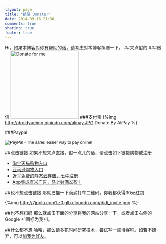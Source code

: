 ```yaml
---
layout: page
title: "捐赠 Donate!"
date: 2014-09-16 21:30
comments: true
sharing: true
footer: true
---
```

Hi，如果本博客对你有帮助的话，请考虑对本博客捐赠一下。
##来点俗的
###微信
<img src="http://droidyueimg.qiniudn.com/weixin_pay.jpg" width="218" title="Donate for me" class="no_boarder_class">
###支付宝
{%img http://droidyueimg.qiniudn.com/alipay.JPG Donate By AliPay %}

###Paypal

<form action="https://www.paypal.com/cgi-bin/webscr" method="post" target="_blank">
<input type="hidden" name="cmd" value="_donations">
<input type="hidden" name="business" value="andrewallanwallace@gmail.com">
<input type="hidden" name="lc" value="US">
<input type="hidden" name="item_name" value="droidyue">
<input type="hidden" name="no_note" value="0">
<input type="hidden" name="currency_code" value="USD">
<input type="hidden" name="bn" value="PP-DonationsBF:btn_donateCC_LG.gif:NonHostedGuest">
<input type="image" src="https://www.paypalobjects.com/en_US/i/btn/btn_donateCC_LG.gif" border="0" name="submit" alt="PayPal - The safer, easier way to pay online!">
<img alt="" border="0" src="https://www.paypalobjects.com/en_US/i/scr/pixel.gif" width="1" height="1">
</form>


##点击链接
如果不想来点直接，俗一点儿的话，请点击如下链接购物或注册

  * [淘宝天猫购物入口](http://s.click.taobao.com/t?e=m%3D2%26s%3D3%2F0ncwEAYfIcQipKwQzePOeEDrYVVa64pRe%2F8jaAHci5VBFTL4hn2bLrHRQc8z5toAgJVlbS%2FO%2FM3gYQjCL89qULerPwKfMIwRKDNIG1Ob6y2Vs1pknHGcBk7iRDybkB03J3WYIPR1Xxeiy387U8hCGFCzYOOqAQ)
  * [亚马逊购物入口](http://www.amazon.cn/gp/product/B0011F7WU4/ref=as_li_qf_sp_asin_il_tl?ie=UTF8&camp=536&creative=3200&creativeASIN=B0011F7WU4&linkCode=as2&tag=droidyue-23)
  * [近乎免费的静态云存储，七牛注册](http://droidredirect.sinaapp.com/qiniu_redirect.php)
  * [App集成有米广告，马上钵满盆盈！](https://www.youmi.net/account/register?r=OTU2Ng==)

##也不想点击链接
那就扫描一下滴滴打车二维码，你我都获得30元红包

{%img http://7jpolu.com1.z0.glb.clouddn.com/didi_invite.png %}


##也不想扫码
那么就点击下面的分享将我的网站分享一下，或者点击右侧的Google +1图标为我+1。


##什么都不想
哈哈，那么请多花时间研究技术，尝试写一些博客吧。如若不嫌弃，可以[加我为好友](http://droidyue.com/about/)。
